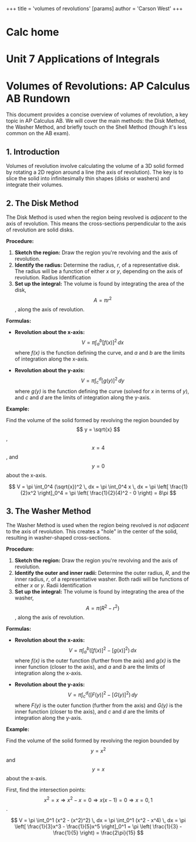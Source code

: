 +++
 title = 'volumes of revolutions'
[params]
	author = 'Carson West'
+++
# Calc home
# Unit 7 Applications of Integrals
# Volumes of Revolutions: AP Calculus AB Rundown

This document provides a concise overview of volumes of revolution, a key topic in AP Calculus AB. We will cover the main methods: the Disk Method, the Washer Method, and briefly touch on the Shell Method (though it's less common on the AB exam).

## 1. Introduction

Volumes of revolution involve calculating the volume of a 3D solid formed by rotating a 2D region around a line (the axis of revolution).  The key is to slice the solid into infinitesimally thin shapes (disks or washers) and integrate their volumes.

## 2. The Disk Method

The Disk Method is used when the region being revolved is *adjacent* to the axis of revolution. This means the cross-sections perpendicular to the axis of revolution are solid disks.

**Procedure:**

1.  **Sketch the region:** Draw the region you're revolving and the axis of revolution.
2.  **Identify the radius:** Determine the radius, *r*, of a representative disk.  The radius will be a function of either *x* or *y*, depending on the axis of revolution. Radius Identification
3.  **Set up the integral:** The volume is found by integrating the area of the disk,  $$ A = \pi r^2 $$ , along the axis of revolution.

**Formulas:**

*   **Revolution about the x-axis:**
     $$ V = \pi \int_a^b [f(x)]^2 \, dx $$      where *f(x)* is the function defining the curve, and *a* and *b* are the limits of integration along the x-axis.

*   **Revolution about the y-axis:**
     $$ V = \pi \int_c^d [g(y)]^2 \, dy $$      where *g(y)* is the function defining the curve (solved for *x* in terms of *y*), and *c* and *d* are the limits of integration along the y-axis.

**Example:**

Find the volume of the solid formed by revolving the region bounded by  $$ y = \sqrt{x} $$ ,  $$ x = 4 $$ , and  $$ y = 0 $$  about the x-axis.

 $$ V = \pi \int_0^4 (\sqrt{x})^2 \, dx = \pi \int_0^4 x \, dx = \pi \left[ \frac{1}{2}x^2 \right]_0^4 = \pi \left( \frac{1}{2}(4)^2 - 0 \right) = 8\pi $$  
## 3. The Washer Method

The Washer Method is used when the region being revolved is *not adjacent* to the axis of revolution. This creates a "hole" in the center of the solid, resulting in washer-shaped cross-sections.

**Procedure:**

1.  **Sketch the region:** Draw the region you're revolving and the axis of revolution.
2.  **Identify the outer and inner radii:** Determine the outer radius, *R*, and the inner radius, *r*, of a representative washer. Both radii will be functions of either *x* or *y*. Radii Identification
3.  **Set up the integral:** The volume is found by integrating the area of the washer,  $$ A = \pi (R^2 - r^2) $$ , along the axis of revolution.

**Formulas:**

*   **Revolution about the x-axis:**
     $$ V = \pi \int_a^b ([f(x)]^2 - [g(x)]^2) \, dx $$      where *f(x)* is the outer function (further from the axis) and *g(x)* is the inner function (closer to the axis), and *a* and *b* are the limits of integration along the x-axis.

*   **Revolution about the y-axis:**
     $$ V = \pi \int_c^d ([F(y)]^2 - [G(y)]^2) \, dy $$      where *F(y)* is the outer function (further from the axis) and *G(y)* is the inner function (closer to the axis), and *c* and *d* are the limits of integration along the y-axis.

**Example:**

Find the volume of the solid formed by revolving the region bounded by  $$ y = x^2 $$  and  $$ y = x $$  about the x-axis.

First, find the intersection points:  $$ x^2 = x  \Rightarrow x^2 - x = 0 \Rightarrow x(x-1) = 0 \Rightarrow x = 0, 1 $$ .

 $$ V = \pi \int_0^1 (x^2 - (x^2)^2) \, dx = \pi \int_0^1 (x^2 - x^4) \, dx = \pi \left[ \frac{1}{3}x^3 - \frac{1}{5}x^5 \right]_0^1 = \pi \left( \frac{1}{3} - \frac{1}{5} \right) = \frac{2\pi}{15} $$  
